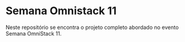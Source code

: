 # Semana Omnistack 11
Neste repositório se encontra o projeto completo abordado no evento Semana OmniStack 11.
